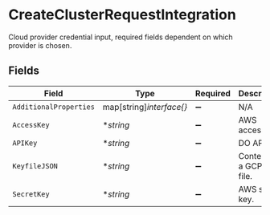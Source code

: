 # CreateClusterRequestIntegration

Cloud provider credential input, required fields dependent on which provider is chosen.


## Fields

| Field                       | Type                        | Required                    | Description                 |
| --------------------------- | --------------------------- | --------------------------- | --------------------------- |
| `AdditionalProperties`      | map[string]*interface{}*    | :heavy_minus_sign:          | N/A                         |
| `AccessKey`                 | **string*                   | :heavy_minus_sign:          | AWS access key.             |
| `APIKey`                    | **string*                   | :heavy_minus_sign:          | DO API key.                 |
| `KeyfileJSON`               | **string*                   | :heavy_minus_sign:          | Contents of a GCP key file. |
| `SecretKey`                 | **string*                   | :heavy_minus_sign:          | AWS secret key.             |